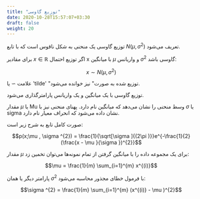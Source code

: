 ```yaml
---
title: "توزیع گاوسی"
date: 2020-10-28T15:57:07+03:30
draft: false
weight: 20
---
```



توزیع گاوسی یک منحنی به شکل ناقوس است که با تابع $N(\mu , \sigma ^{2})$ تعریف می‌شود.

برای مقادیر $x \in \mathbb{R}$ اگر توزیع احتمال x با میانگین $\mu$ و واریانس $\sigma ^{2}$ گاوسی باشد:

$$x \sim N(\mu , \sigma ^{2})$$

علامت $\sim$ یا 'tilde' "توزیع شده به صورت" نیز خوانده می‌شود.

توزیع گاوسی با یک میانگین و یک واریانس پارامترگذاری می‌شود.

مقدار $\mu$ یا Mu وسط منحنی را نشان می‌دهد که میانگین نام دارد. پهنای منحنی نیز با $\sigma$ یا sigma نشان داده می‌شود که انحراف معیار نام دارد.

صورت کامل تابع به شرح زیر است:

$$p(x;\mu , \sigma ^{2}) = \frac{1}{\sqrt[\sigma ]{(2\pi )}}e^{-\frac{1}{2}(\frac{x - \mu }{\sigma })^{2}}$$

مقدار $\mu$ برای یک مجموعه داده را با میانگین گرفتن از تمام نمونه‌ها می‌توان تخمین زد:

$$\mu = \frac{1}{m} \sum_{i=1}^{m} x^{(i)}$$


پارامتر دیگر یا همان $\sigma ^{2}$ با فرمول خطای مجذور محاسبه می‌شود:

$$\sigma ^{2} = \frac{1}{m} \sum_{i=1}^{m} (x^{(i)} - \mu )^{2}$$

